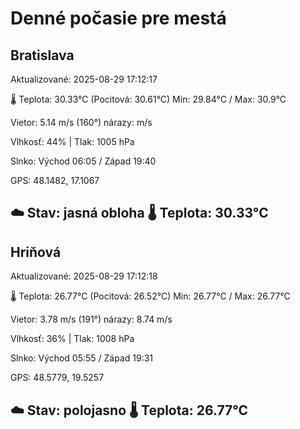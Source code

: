 ﻿# Denné počasie pre mestá

## Bratislava
Aktualizované: 2025-08-29 17:12:17

🌡️ Teplota: 30.33°C 
(Pocitová: 30.61°C)
Min: 29.84°C / Max: 30.9°C

Vietor: 5.14 m/s    (160°) 
nárazy:  m/s

Vlhkosť: 44% | Tlak: 1005 hPa

Slnko: Východ 06:05 / Západ 19:40

GPS: 48.1482, 17.1067

☁️ Stav: jasná obloha        🌡️ Teplota: 30.33°C
---

## Hriňová
Aktualizované: 2025-08-29 17:12:18

🌡️ Teplota: 26.77°C 
(Pocitová: 26.52°C)
Min: 26.77°C / Max: 26.77°C

Vietor: 3.78 m/s (191°)
nárazy: 8.74 m/s

Vlhkosť: 36% | Tlak: 1008 hPa

Slnko: Východ 05:55 / Západ 19:31

GPS: 48.5779, 19.5257

☁️ Stav: polojasno        🌡️ Teplota: 26.77°C
---
